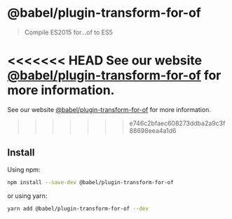 # @babel/plugin-transform-for-of

> Compile ES2015 for...of to ES5

<<<<<<< HEAD
See our website [@babel/plugin-transform-for-of](https://babeljs.io/docs/en/next/babel-plugin-transform-for-of.html) for more information.
=======
See our website [@babel/plugin-transform-for-of](https://babeljs.io/docs/en/babel-plugin-transform-for-of) for more information.
>>>>>>> e746c2bfaec608273ddba2a9c3f88698eea4a1d6

## Install

Using npm:

```sh
npm install --save-dev @babel/plugin-transform-for-of
```

or using yarn:

```sh
yarn add @babel/plugin-transform-for-of --dev
```
